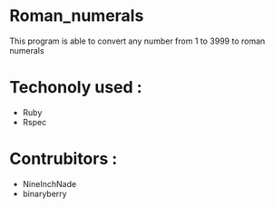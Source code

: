 Roman_numerals
==============

This program is able to convert any number from 1 to 3999 to roman numerals 

Techonoly used : 
================

* Ruby 
* Rspec


Contrubitors :
==============

* NineInchNade
* binaryberry
